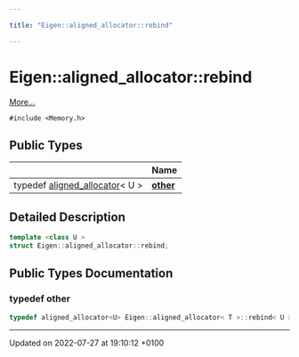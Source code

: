 ```yaml
---

title: "Eigen::aligned_allocator::rebind"

---
```


# Eigen::aligned_allocator::rebind



 [More...](#detailed-description)


`#include <Memory.h>`

## Public Types

|                | Name           |
| -------------- | -------------- |
| typedef <a href="http://example.org/classes/classeigen_1_1aligned__allocator/">aligned_allocator</a>< U > | **[other](http://example.org/classes/structeigen_1_1aligned__allocator_1_1rebind/#typedef-other)**  |

## Detailed Description

```cpp
template <class U >
struct Eigen::aligned_allocator::rebind;
```

## Public Types Documentation

### typedef other

```cpp
typedef aligned_allocator<U> Eigen::aligned_allocator< T >::rebind< U >::other;
```


-------------------------------

Updated on 2022-07-27 at 19:10:12 +0100